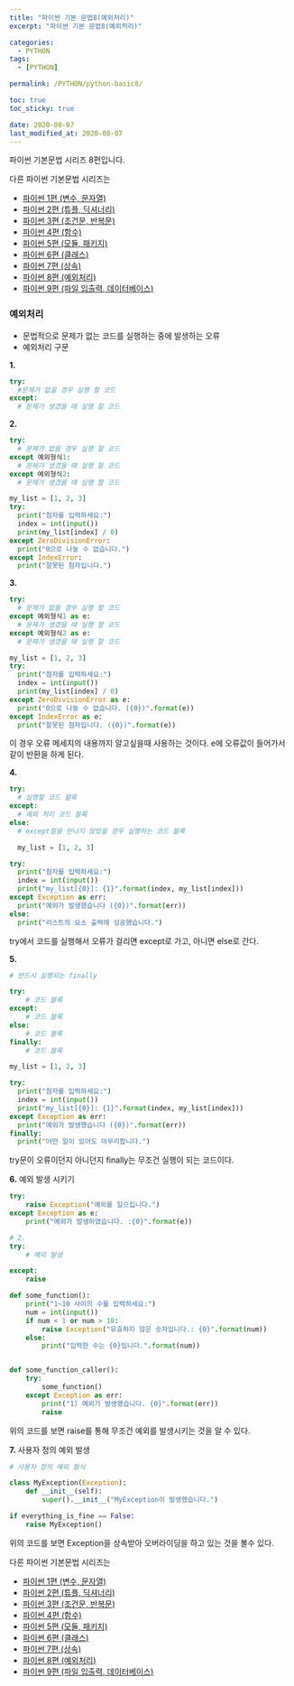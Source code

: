 ```yaml
---
title: "파이썬 기본 문법8(예외처리)"
excerpt: "파이썬 기본 문법8(예외처리)"

categories:
  - PYTHON
tags:
  - [PYTHON]

permalink: /PYTHON/python-basic8/

toc: true
toc_sticky: true

date: 2020-08-07
last_modified_at: 2020-08-07
---
```


파이썬 기본문법 시리즈 8편입니다.

다른 파이썬 기본문법 시리즈는
- [파이썬 1편 (변수, 문자열)](https://pkt369.github.io/PYTHON/python-basic1/)
- [파이썬 2편 (튜플, 딕셔너리)](https://pkt369.github.io/PYTHON/python-basic2/)
- [파이썬 3편 (조건문, 반복문)](https://pkt369.github.io/PYTHON/python-basic3/)
- [파이썬 4편 (함수)](https://pkt369.github.io/PYTHON/python-basic4/)
- [파이썬 5편 (모듈, 패키지)](https://pkt369.github.io/PYTHON/python-basic5/)
- [파이썬 6편 (클래스)](https://pkt369.github.io/PYTHON/python-basic6/)
- [파이썬 7편 (상속)](https://pkt369.github.io/PYTHON/python-basic7/)
- [파이썬 8편 (예외처리)](https://pkt369.github.io/PYTHON/python-basic8/)
- [파이썬 9편 (파일 입출력, 데이터베이스)](https://pkt369.github.io/PYTHON/python-basic9/)

<h3>예외처리</h3>

- 문법적으로 문제가 없는 코드를 실행하는 중에 발생하는 오류
- 예외처리 구문

**1.**

```python
try:
  #문제가 없을 경우 실행 할 코드
except:
  # 문제가 생겼을 때 실행 할 코드
```

**2.**

```python
try:
  # 문제가 없을 경우 실행 할 코드
except 예외형식1:
  # 문제가 생겼을 때 실행 할 코드
except 예외형식2:
  # 문제가 생겼을 때 실행 할 코드

my_list = [1, 2, 3]
try:
  print("첨자를 입력하세요:")
  index = int(input())
  print(my_list[index] / 0)
except ZeroDivisionError:
  print("0으로 나눌 수 없습니다.")
except IndexError:
  print("잘못된 첨자입니다.")
```

**3.**

```python
try:
  # 문제가 없을 경우 실행 할 코드
except 예외형식1 as e:
  # 문제가 생겼을 때 실행 할 코드
except 예외형식2 as e:
  # 문제가 생겼을 때 실행 할 코드

my_list = [1, 2, 3]  
try:
  print("첨자를 입력하세요:")
  index = int(input())
  print(my_list[index] / 0)
except ZeroDivisionError as e:
  print("0으로 나눌 수 없습니다. ({0})".format(e))
except IndexError as e:
  print("잘못된 첨자입니다. ({0})".format(e))
```

이 경우 오류 메세지의 내용까지 알고싶을때 사용하는 것이다. e에 오류값이 들어가서 같이 반환을 하게 된다.

**4.**

```python
try:
  # 실행할 코드 블록
except:
  # 예외 처리 코드 블록
else:
  # except절을 만나지 않았을 경우 실행하는 코드 블록

  my_list = [1, 2, 3]

try:
  print("첨자를 입력하세요:")
  index = int(input())
  print("my_list[{0}]: {1}".format(index, my_list[index]))
except Exception as err:
  print("예외가 발생했습니다 ({0})".format(err))
else:
  print("리스트의 요소 출력에 성공했습니다.")
```

try에서 코드를 실행해서 오류가 걸리면 except로 가고, 아니면 else로 간다.

**5.**

```python
# 반드시 실행되는 finally

try:
    # 코드 블록
except:
    # 코드 블록
else:
    # 코드 블록
finally:
    # 코드 블록

my_list = [1, 2, 3]

try:
  print("첨자를 입력하세요:")
  index = int(input())
  print("my_list[{0}]: {1}".format(index, my_list[index]))
except Exception as err:
  print("예외가 발생했습니다 ({0})".format(err))
finally:
  print("어떤 일이 있어도 마무리합니다.")

```

try문이 오류이던지 아니던지 finally는 무조건 실행이 되는 코드이다.

**6.** 예외 발생 시키기

```python
try:
    raise Exception("예외를 일으킵니다.")
except Exception as e:
    print("예외가 발생하였습니다. :{0}".format(e))

# 2.
try:
    # 예외 발생

except:
    raise

def some_function():
    print("1~10 사이의 수를 입력하세요:")
    num = int(input())
    if num < 1 or num > 10:
        raise Exception("유효하지 않은 숫자입니다.: {0}".format(num))
    else:
        print("입력한 수는 {0}입니다.".format(num))


def some_function_caller():
    try:
        some_function()
    except Exception as err:
        print("1) 예외가 발생했습니다. {0}".format(err))
        raise
```

위의 코드를 보면 raise를 통해 무조건 예외를 발생시키는 것을 알 수 있다.

**7.**
사용자 정의 예외 발생

```python
# 사용자 정의 예외 형식

class MyException(Exception):
    def __init__(self):
        super().__init__("MyException이 발생했습니다.")

if everything_is_fine == False:
    raise MyException()

```

위의 코드를 보면 Exception을 상속받아 오버라이딩을 하고 있는 것을 볼수 있다.








다른 파이썬 기본문법 시리즈는
- [파이썬 1편 (변수, 문자열)](https://pkt369.github.io/PYTHON/python-basic1/)
- [파이썬 2편 (튜플, 딕셔너리)](https://pkt369.github.io/PYTHON/python-basic2/)
- [파이썬 3편 (조건문, 반복문)](https://pkt369.github.io/PYTHON/python-basic3/)
- [파이썬 4편 (함수)](https://pkt369.github.io/PYTHON/python-basic4/)
- [파이썬 5편 (모듈, 패키지)](https://pkt369.github.io/PYTHON/python-basic5/)
- [파이썬 6편 (클래스)](https://pkt369.github.io/PYTHON/python-basic6/)
- [파이썬 7편 (상속)](https://pkt369.github.io/PYTHON/python-basic7/)
- [파이썬 8편 (예외처리)](https://pkt369.github.io/PYTHON/python-basic8/)
- [파이썬 9편 (파일 입출력, 데이터베이스)](https://pkt369.github.io/PYTHON/python-basic9/)
